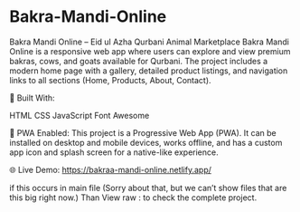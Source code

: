 # Bakra-Mandi-Online

 Bakra Mandi Online – Eid ul Azha Qurbani Animal Marketplace
Bakra Mandi Online is a responsive web app where users can explore and view premium bakras, cows, and goats available for Qurbani. The project includes a modern home page with a gallery, detailed product listings, and navigation links to all sections (Home, Products, About, Contact).

🚀 Built With:

HTML
CSS
JavaScript
Font Awesome

📱 PWA Enabled:
This project is a Progressive Web App (PWA). It can be installed on desktop and mobile devices, works offline, and has a custom app icon and splash screen for a native-like experience.

🌐 Live Demo:
https://bakraa-mandi-online.netlify.app/

if this occurs in main file
(Sorry about that, but we can’t show files that are this big right now.)
Than
View raw  : to check the complete project.
